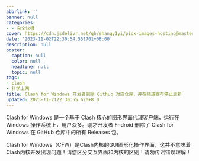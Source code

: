```yaml
---
abbrlink: ''
banner: null
categories:
- - 杂文快报
cover: https://cdn.jsdelivr.net/gh/shangy1yi/picx-images-hosting@master/image.4fjwx2vfm1i0.png
date: '2023-11-02T22:30:54.551701+08:00'
description: null
poster:
  caption: null
  color: null
  headline: null
  topic: null
tags:
- clash
- 科学上网
title: Clash for Windows 开发者删除 Github 对应仓库，并在频道宣布停止更新
updated: 2023-11-2T22:30:55.620+8:0
---
```

Clash for Windows 是一个基于 Clash 核心的图形界面代理客户端，运行在 Windows 操作系统上，用户众多。刚才开发者 Fndroid 删除了 Clash for Windows 在 GitHub 仓库中的所有 Releases 包。

Clash for Windows（CFW）是Clash内核的GUI图形化操作界面，这并不意味着Clash内核开发出现问题！请您区分交互界面和内核的区别！请勿传谣错误理解！
